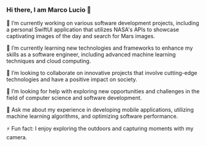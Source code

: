 ### Hi there, I am Marco Lucio 👋

🔭 I’m currently working on various software development projects, including a personal SwiftUI application that utilizes NASA's APIs to showcase captivating images of the day and search for Mars images.

🌱 I’m currently learning new technologies and frameworks to enhance my skills as a software engineer, including advanced machine learning techniques and cloud computing.


👯 I’m looking to collaborate on innovative projects that involve cutting-edge technologies and have a positive impact on society.


🤔 I’m looking for help with exploring new opportunities and challenges in the field of computer science and software development.


💬 Ask me about my experience in developing mobile applications, utilizing machine learning algorithms, and optimizing software performance.


⚡ Fun fact: I enjoy exploring the outdoors and capturing moments with my camera.
